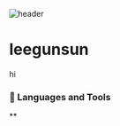![header](https://capsule-render.vercel.app/api?type=waving&color=0:fad0c4,100:ffd1ff&text=Welcome!&height=330)
# leegunsun

hi
### 🤿 Languages and Tools
**
